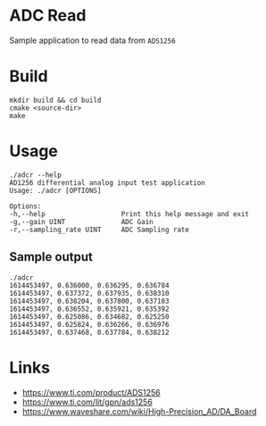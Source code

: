 # ADC Read

Sample application to read data from `ADS1256`

# Build

    mkdir build && cd build
    cmake <source-dir>
    make 

# Usage

    ./adcr --help
    AD1256 differential analog input test application
    Usage: ./adcr [OPTIONS]

    Options:
    -h,--help                   Print this help message and exit
    -g,--gain UINT              ADC Gain
    -r,--sampling_rate UINT     ADC Sampling rate

## Sample output

    ./adcr
    1614453497, 0.636000, 0.636295, 0.636784 
    1614453497, 0.637372, 0.637935, 0.638310 
    1614453497, 0.638204, 0.637800, 0.637183 
    1614453497, 0.636552, 0.635921, 0.635392 
    1614453497, 0.625086, 0.634682, 0.625250 
    1614453497, 0.625824, 0.636266, 0.636976 
    1614453497, 0.637468, 0.637784, 0.638212 

# Links

* https://www.ti.com/product/ADS1256
* https://www.ti.com/lit/gpn/ads1256
* https://www.waveshare.com/wiki/High-Precision_AD/DA_Board